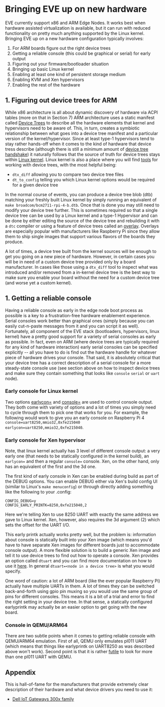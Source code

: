 # Bringing EVE up on new hardware

EVE currently support x86 and ARM Edge Nodes. It works best when hardware assisted virtualization is available, but it can run with reduced functionality on pretty much anything supported by the Linux kernel. Bringing EVE up on a new hardware configuration typically involves:

1. For ARM boards figure out the right device trees
2. Getting a reliable console (this could be graphical or serial) for early output
3. Figuring out your firmware/bootloader situation
4. Bringing up basic Linux kernel
5. Enabling at least one kind of persistent storage medium
6. Enabling KVM and Xen hypervisors
7. Enabling the rest of the hardware

## 1. Figuring out device trees for ARM

While x86 architecture is all about dynamic discovery of hardware via ACPI tables (more on that in Section 7) ARM architecture uses a static manifest called [Device Trees](https://elinux.org/Device_Tree_Reference) to describe all the hardware elements that kernel and hypervisors need to be aware of. This, in turn, creates a symbiotic relationship between what goes into a device tree manifest and a particular version of the kernel/hypervisor. Since at least type-1 hypervisors tend to stay rather hands-off when it comes to the kind of hardware that device tress describe (although there is still a minimum amount of [device tree handshake](https://wiki.xenproject.org/wiki/Xen_ARM_with_Virtualization_Extensions#Device_Trees)) it naturally follows that the source of truth for device trees stays within [Linux kernel](https://github.com/torvalds/linux/tree/master/arch/arm64/boot/dts). Linux kernel is also a place where you will find [tools](https://elinux.org/Device_Tree_Reference#Tools_in_Linux_kernel_source_tree) for working with device trees, with the most helpful being:

* `dtx_diff` allowing you to compare two device tree files
* `dt_to_config` telling you which Linux kernel options would be required for a given device tree

In the normal course of events, you can produce a device tree blob (dtb) matching your freshly built Linux kernel by simply running an equivalent of `make broadcom/bcm2711-rpi-4-b.dtb`. Once that is done you may still need to modify your device tree further. This is sometimes required so that a single device tree can be used by a Linux kernel and a type-1 Hypervisor and can be done by either editing the source of the device tree and rebuilding it with a `dtc` compiler or using a feature of device trees called an [overlay](https://www.raspberrypi.org/documentation/configuration/device-tree.md). Overlays are especially popular with manufacturers like Raspberry Pi since they allow them to ship single images that support various flavors of the boards they produce.

A lot of times, a device tree built from the kernel sources will be enough to get you going on a new piece of hardware. However, in certain cases you will be in need of a custom device tree provided only by a board manufacturer. In cases like those using a `dtx_diff` tool to inspect what was introduced and/or removed from a in-kernel device tree is the best way to make sure you enable your board without the need for a custom device tree (and worse yet a custom kernel).

## 1. Getting a reliable console

Having a reliable console as early in the edge node boot process as possible is a key to a frustration-free hardware enablement experience. Serial consoles work better than graphical ones (simply because you can easily cut-n-paste messages from it and you can script it as well). Fortunately, all component of the EVE stack (bootloaders, hypervisors, linux kernel) have a pretty good support for a variety of serial consoles as early as possible. In fact, even on ARM (where device trees are typically required for any kind of hardware interaction) early serial consoles can be specified explicitly -- all you have to do is find out the hardware handle for whatever piece of hardware drives your console. That said, it is absolutely critical that your device tree has a correct description of a serial console for a more steady-state console use (see section above on how to inspect device trees and make sure they contain something that looks like `console` `serial` or `uart` node).

### Early console for Linux kernel

Two options [earlycon=](https://github.com/torvalds/linux/blob/master/Documentation/admin-guide/kernel-parameters.txt#L1006) and [console=](https://github.com/torvalds/linux/blob/master/Documentation/admin-guide/kernel-parameters.txt#L627) are used to control console output. They both come with variety of options and a lot of times you simply need to cycle through them to pick one that works for you. For example, the following would work to give you an early console on Raspberry Pi 4 `console=uart8250,mmio32,0xfe215040 earlycon=uart8250,mmio32,0xfe215040`.

### Early console for Xen hypervisor

Note, that linux kernel actually has 3 level of different console output: a very early one (that needs to be statically configured in the kernel build), an `earlycon=` and then a regular `console=` console. Xen, on the other hand, only has an equivalent of the first and the 3d one.

The first kind of early console in Xen can be enabled during build as part of the DEBUG options. You can enable DEBUG either via Xen's build config UI (similar to Linux's `make menuconfig`) or through directly adding something like the following to your .config:

```console
CONFIG_DEBUG=y
CONFIG_EARLY_PRINTK=8250,0xfe215040,2
```

Here we're telling Xen to use 8250 UART with exactly the same address we gave to Linux kernel. Xen, however, also requires the 3d argument (2) which sets the offset for the UART I/O.

This early printk actually works pretty well, but the problem is: information about console is statically built into your Xen image (which means you'd have to have separate Xen images for different boards just to accommodate console output). A more flexible solution is to build a generic Xen image and tell it to use device trees to find out how to operate a console. Xen provides an option called `dtuart` and you can find more documentation on how to use it [here](https://wiki.xenproject.org/wiki/Xen_ARM_with_Virtualization_Extensions#Getting_Xen_output). In general `dtuart=<node in a device tree>` is what you would specify.

One word of caution: a lot of ARM board (like the ever popular Raspberry Pi) actually have multiple UARTs in them. A lot of times they can be switched back-and-forth using gpio pin muxing so you would use the same group of pins for different consoles. This means it is a bit of a trial and error to find the right setting in your device tree. In that sense, a statically configured earlyprintk may actually be an easier option to get going with the new board.

### Console in QEMU/ARM64

There are two subtle points when it comes to getting reliable console with QEMU/ARM64 emulation. First of all, QEMU only emulates pl011 UART (which means that things like earlyprintk on UART8250 as was described above won't work). Second point is that it is rather [futile](https://unix.stackexchange.com/questions/479085/can-qemu-m-virt-on-arm-aarch64-have-multiple-serial-ttys-like-such-as-pl011-t) to look for more than one pl011 UART with QEMU.

## Appendix

This is hall-of-fame for the manufacturers that provide extremely clear description of their hardware and what device drivers you need to use it:

* [Dell IoT Gateways 300x family](https://www.dell.com/support/manuals/us/en/04/dell-edge-gateway-3000-series/dell-edge_gateway-3002-install_manual/ubuntu-server-driver-information?guid=guid-d4a60c2c-be2e-4e46-b42b-eb26579e5ee1&lang=en-us)

